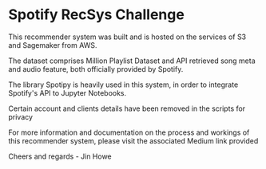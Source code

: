<h1> Spotify RecSys Challenge</h1>

This recommender system was built and is hosted on the services of S3 and Sagemaker from AWS.<br>

The dataset comprises Million Playlist Dataset and API retrieved song meta and audio feature, both officially provided by Spotify.<br>

The library Spotipy is heavily used in this system, in order to integrate Spotify's API to Jupyter Notebooks. <br>

Certain account and clients details have been removed in the scripts for privacy <br>

For more information and documentation on the process and workings of this recommender system, please visit the associated Medium link provided<br>

Cheers and regards - Jin Howe
